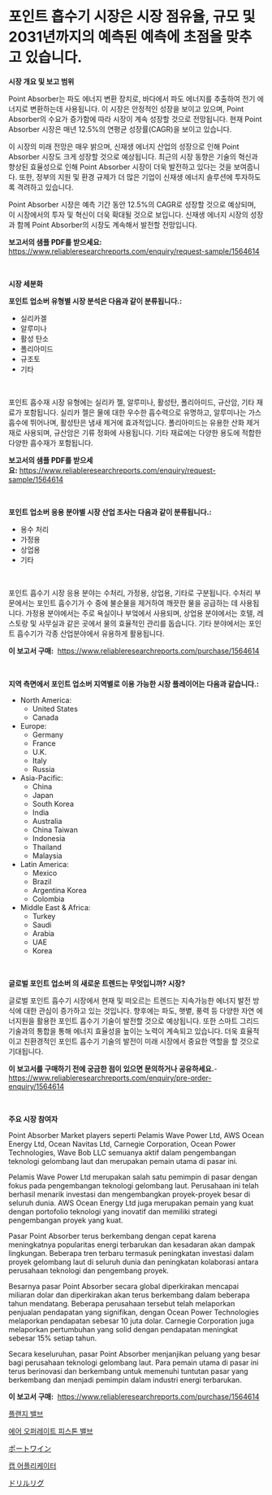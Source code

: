 <p><h1>포인트 흡수기 시장은 시장 점유율, 규모 및 2031년까지의 예측된 예측에 초점을 맞추고 있습니다.</h1></p><p><strong>시장 개요 및 보고 범위</strong></p>
<p><p>Point Absorber는 파도 에너지 변환 장치로, 바다에서 파도 에너지를 추출하여 전기 에너지로 변환하는데 사용됩니다. 이 시장은 안정적인 성장을 보이고 있으며, Point Absorber의 수요가 증가함에 따라 시장이 계속 성장할 것으로 전망됩니다. 현재 Point Absorber 시장은 매년 12.5%의 연평균 성장률(CAGR)을 보이고 있습니다.</p><p>이 시장의 미래 전망은 매우 밝으며, 신재생 에너지 산업의 성장으로 인해 Point Absorber 시장도 크게 성장할 것으로 예상됩니다. 최근의 시장 동향은 기술의 혁신과 향상된 효율성으로 인해 Point Absorber 시장이 더욱 발전하고 있다는 것을 보여줍니다. 또한, 정부의 지원 및 환경 규제가 더 많은 기업이 신재생 에너지 솔루션에 투자하도록 격려하고 있습니다.</p><p>Point Absorber 시장은 예측 기간 동안 12.5%의 CAGR로 성장할 것으로 예상되며, 이 시장에서의 투자 및 혁신이 더욱 확대될 것으로 보입니다. 신재생 에너지 시장의 성장과 함께 Point Absorber의 시장도 계속해서 발전할 전망입니다.</p></p>
<p><strong>보고서의 샘플 PDF를 받으세요:</strong> <a href="https://www.reliableresearchreports.com/enquiry/request-sample/1564614">https://www.reliableresearchreports.com/enquiry/request-sample/1564614</a></p>
<p>&nbsp;</p>
<p><strong>시장 세분화</strong></p>
<p><strong>포인트 업소버 유형별 시장 분석은 다음과 같이 분류됩니다.:</strong></p>
<p><ul><li>실리카겔</li><li>알루미나</li><li>활성 탄소</li><li>폴리아미드</li><li>규조토</li><li>기타</li></ul></p>
<p>&nbsp;</p>
<p><p>포인트 흡수재 시장 유형에는 실리카 젤, 알루미나, 활성탄, 폴리아미드, 규산암, 기타 재료가 포함됩니다. 실리카 젤은 물에 대한 우수한 흡수력으로 유명하고, 알루미나는 가스 흡수에 뛰어나며, 활성탄은 냄새 제거에 효과적입니다. 폴리아미드는 유용한 산화 제거재로 사용되며, 규산암은 기류 정화에 사용됩니다. 기타 재료에는 다양한 용도에 적합한 다양한 흡수재가 포함됩니다.</p></p>
<p><strong>보고서의 샘플 PDF를 받으세요:</strong>&nbsp;<a href="https://www.reliableresearchreports.com/enquiry/request-sample/1564614">https://www.reliableresearchreports.com/enquiry/request-sample/1564614</a></p>
<p>&nbsp;</p>
<p><strong> 포인트 업소버 응용 분야별 시장 산업 조사는 다음과 같이 분류됩니다.:</strong></p>
<p><ul><li>용수 처리</li><li>가정용</li><li>상업용</li><li>기타</li></ul></p>
<p>&nbsp;</p>
<p><p>포인트 흡수기 시장 응용 분야는 수처리, 가정용, 상업용, 기타로 구분됩니다. 수처리 부문에서는 포인트 흡수기가 수 중에 불순물을 제거하여 깨끗한 물을 공급하는 데 사용됩니다. 가정용 분야에서는 주로 욕실이나 부엌에서 사용되며, 상업용 분야에서는 호텔, 레스토랑 및 사무실과 같은 곳에서 물의 효율적인 관리를 돕습니다. 기타 분야에서는 포인트 흡수기가 각종 산업분야에서 유용하게 활용됩니다.</p></p>
<p><strong>이 보고서 구매:</strong>&nbsp; <a href="https://www.reliableresearchreports.com/purchase/1564614">https://www.reliableresearchreports.com/purchase/1564614</a></p>
<p>&nbsp;</p>
<p><strong>지역 측면에서 포인트 업소버 지역별로 이용 가능한 시장 플레이어는 다음과 같습니다.:</strong></p>
<p><ul>
    <li>
        North America:
        <ul>
            <li>United States</li>
            <li>Canada</li>
        </ul>
    </li>
    <li>
        Europe:
        <ul>
            <li>Germany</li>
            <li>France</li>
            <li>U.K.</li>
            <li>Italy</li>
            <li>Russia</li>
        </ul>
    </li>
    <li>
        Asia-Pacific:
        <ul>
            <li>China</li>
            <li>Japan</li>
            <li>South Korea</li>
            <li>India</li>
            <li>Australia</li>
            <li>China Taiwan</li>
            <li>Indonesia</li>
            <li>Thailand</li>
            <li>Malaysia</li>
        </ul>
    </li>
    <li>
        Latin America:
        <ul>
            <li>Mexico</li>
            <li>Brazil</li>
            <li>Argentina Korea</li>
            <li>Colombia</li>
        </ul>
    </li>
    <li>
        Middle East & Africa:
        <ul>
            <li>Turkey</li>
            <li>Saudi</li>
            <li>Arabia</li>
            <li>UAE</li>
            <li>Korea</li>
        </ul>
    </li>
    </ul></p>
<p>&nbsp;</p>
<p><strong>글로벌 포인트 업소버 의 새로운 트렌드는 무엇입니까? 시장?</strong></p>
<p><p>글로벌 포인트 흡수기 시장에서 현재 및 떠오르는 트렌드는 지속가능한 에너지 발전 방식에 대한 관심이 증가하고 있는 것입니다. 향후에는 파도, 햇볕, 풍력 등 다양한 자연 에너지원을 활용한 포인트 흡수기 기술이 발전할 것으로 예상됩니다. 또한 스마트 그리드 기술과의 통합을 통해 에너지 효율성을 높이는 노력이 계속되고 있습니다. 더욱 효율적이고 친환경적인 포인트 흡수기 기술의 발전이 미래 시장에서 중요한 역할을 할 것으로 기대됩니다.</p></p>
<p><strong>이 보고서를 구매하기 전에 궁금한 점이 있으면 문의하거나 공유하세요.</strong>- <a href="https://www.reliableresearchreports.com/enquiry/pre-order-enquiry/1564614">https://www.reliableresearchreports.com/enquiry/pre-order-enquiry/1564614</a></p>
<p>&nbsp;</p>
<p><strong>주요 시장 참여자</strong></p>
<p><p>Point Absorber Market players seperti Pelamis Wave Power Ltd, AWS Ocean Energy Ltd, Ocean Navitas Ltd, Carnegie Corporation, Ocean Power Technologies, Wave Bob LLC semuanya aktif dalam pengembangan teknologi gelombang laut dan merupakan pemain utama di pasar ini.</p><p>Pelamis Wave Power Ltd merupakan salah satu pemimpin di pasar dengan fokus pada pengembangan teknologi gelombang laut. Perusahaan ini telah berhasil menarik investasi dan mengembangkan proyek-proyek besar di seluruh dunia. AWS Ocean Energy Ltd juga merupakan pemain yang kuat dengan portofolio teknologi yang inovatif dan memiliki strategi pengembangan proyek yang kuat.</p><p>Pasar Point Absorber terus berkembang dengan cepat karena meningkatnya popularitas energi terbarukan dan kesadaran akan dampak lingkungan. Beberapa tren terbaru termasuk peningkatan investasi dalam proyek gelombang laut di seluruh dunia dan peningkatan kolaborasi antara perusahaan teknologi dan pengembang proyek.</p><p>Besarnya pasar Point Absorber secara global diperkirakan mencapai miliaran dolar dan diperkirakan akan terus berkembang dalam beberapa tahun mendatang. Beberapa perusahaan tersebut telah melaporkan penjualan pendapatan yang signifikan, dengan Ocean Power Technologies melaporkan pendapatan sebesar 10 juta dolar. Carnegie Corporation juga melaporkan pertumbuhan yang solid dengan pendapatan meningkat sebesar 15% setiap tahun.</p><p>Secara keseluruhan, pasar Point Absorber menjanjikan peluang yang besar bagi perusahaan teknologi gelombang laut. Para pemain utama di pasar ini terus berinovasi dan berkembang untuk memenuhi tuntutan pasar yang berkembang dan menjadi pemimpin dalam industri energi terbarukan.</p></p>
<p><strong>이 보고서 구매:</strong>&nbsp;&nbsp;<a href="https://www.reliableresearchreports.com/purchase/1564614">https://www.reliableresearchreports.com/purchase/1564614</a></p>
<p><p><a href="https://github.com/PhilToryphy7876567/Market-Research-Report-List-1/blob/main/22071675818.md">플랜지 밸브</a></p><p><a href="https://github.com/hzumrdvas204296/Market-Research-Report-List-1/blob/main/65526745817.md">에어 오퍼레이트 피스톤 밸브</a></p><p><a href="https://github.com/cnnriuez22368/Market-Research-Report-List-1/blob/main/58791507188.md">ポートワイン</a></p><p><a href="https://medium.com/@percyhagernes9778/%EC%BA%A1-%EC%96%B4%ED%94%8C%EB%A6%AC%EC%BC%80%EC%9D%B4%ED%84%B0-%EC%8B%9C%EC%9E%A5-%EB%B6%84%EC%84%9D-%EA%B8%80%EB%A1%9C%EB%B2%8C-%EC%82%B0%EC%97%85-%EC%A0%84%EB%A7%9D-%EB%B0%8F-%EC%98%88%EC%B8%A1-2024%EB%85%84%EB%B6%80%ED%84%B0-2031%EB%85%84%EA%B9%8C%EC%A7%80-e3b7feb42c1c">캡 어플리케이터</a></p><p><a href="https://medium.com/@camron674/%E3%83%89%E3%83%AA%E3%83%AB%E3%83%AA%E3%82%B0%E5%B8%82%E5%A0%B4-%E3%82%BF%E3%82%A4%E3%83%97-%E3%82%A2%E3%83%97%E3%83%AA%E3%82%B1%E3%83%BC%E3%82%B7%E3%83%A7%E3%83%B3-%E5%9C%B0%E7%90%86%E3%81%AB%E3%82%88%E3%82%8B%E7%B6%B2%E7%BE%85%E7%9A%84%E8%A9%95%E4%BE%A1-e74750d0edaa">ドリルリグ</a></p></p>
